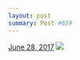 ```yaml
---
layout: post
summary: Post #659
---
```


<p>
  <time><a href="/659">June 28, 2017</a></time>
  <a href="/659"><img src="{{ site.assets_url }}/659-640.jpg" srcset="{{ site.assets_url }}/659-320.jpg 320w, {{ site.assets_url }}/659-640.jpg 640w, {{ site.assets_url }}/659-960.jpg 960w, {{ site.assets_url }}/659-1280.jpg 1280w" sizes="(min-width: 700px) 50vw, calc(100vw - 2rem)" /></a>
</p>
